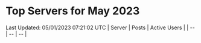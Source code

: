 # Top Servers for May 2023
Last Updated: 05/01/2023 07:21:02 UTC
| Server | Posts | Active Users |
| -- | -- | -- |

